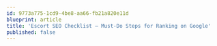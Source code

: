 ```yaml
---
id: 9773a775-1cd9-4be8-aa66-fb21a820e11d
blueprint: article
title: 'Escort SEO Checklist – Must-Do Steps for Ranking on Google'
published: false
---
```


